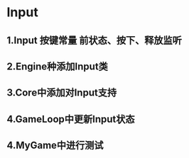 # Input

## 1.Input 按键常量 前状态、按下、释放监听

## 2.Engine种添加Input类

## 3.Core中添加对Input支持

## 4.GameLoop中更新Input状态

## 4.MyGame中进行测试

